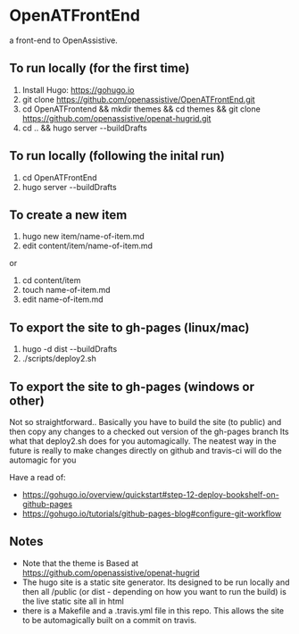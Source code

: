 # OpenATFrontEnd
a front-end to OpenAssistive. 

## To run locally (for the first time)

1. Install Hugo: https://gohugo.io
2. git clone https://github.com/openassistive/OpenATFrontEnd.git
3. cd OpenATFrontend && mkdir themes && cd themes && git clone https://github.com/openassistive/openat-hugrid.git
4. cd .. && hugo server --buildDrafts


## To run locally (following the inital run)

1. cd OpenATFrontEnd
2. hugo server --buildDrafts


## To create a new item

1. hugo new item/name-of-item.md
2. edit content/item/name-of-item.md

or

1. cd content/item
2. touch name-of-item.md
3. edit name-of-item.md


## To export the site to gh-pages (linux/mac)

1. hugo -d dist --buildDrafts
2. ./scripts/deploy2.sh 

## To export the site to gh-pages (windows or other)

Not so straightforward.. Basically you have to build the site (to public) and then copy any changes to a checked out version of the gh-pages branch
Its what that deploy2.sh does for you automagically. 
The neatest way in the future is really to make changes directly on github and travis-ci will do the automagic for you

Have a read of:
* https://gohugo.io/overview/quickstart#step-12-deploy-bookshelf-on-github-pages
* https://gohugo.io/tutorials/github-pages-blog#configure-git-workflow


## Notes

* Note that the theme is Based at https://github.com/openassistive/openat-hugrid
* The hugo site is a static site generator. Its designed to be run locally and then all /public (or dist - depending on how you want to run the build) is the live static site all in html
* there is a Makefile and a .travis.yml file in this repo. This allows the site to be automagically built on a commit on travis. 

